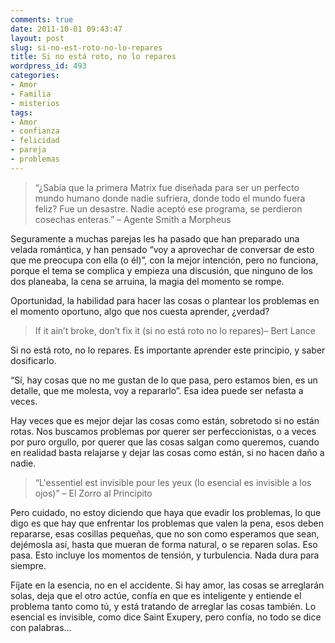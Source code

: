 ```yaml
---
comments: true
date: 2011-10-01 09:43:47
layout: post
slug: si-no-est-roto-no-lo-repares
title: Si no está roto, no lo repares
wordpress_id: 493
categories:
- Amor
- Familia
- misterios
tags:
- Amor
- confianza
- felicidad
- pareja
- problemas
---
```


>   
> 
> “¿Sabía que la primera Matrix fue diseñada para ser un perfecto mundo humano donde nadie sufriera, donde todo el mundo fuera feliz? Fue un desastre. Nadie aceptó ese programa, se perdieron cosechas enteras.” – Agente Smith a Morpheus

 

Seguramente a muchas parejas les ha pasado que han preparado una velada romántica, y han pensado “voy a aprovechar de conversar de esto que me preocupa con ella (o él)”, con la mejor intención, pero no funciona, porque el tema se complica y empieza una discusión, que ninguno de los dos planeaba, la cena se arruina, la magia del momento se rompe.

 

Oportunidad, la habilidad para hacer las cosas o plantear los problemas en el momento oportuno, algo que nos cuesta aprender, ¿verdad? 

 

>   
> 
> If it ain’t broke, don’t fix it (si no está roto no lo repares)– Bert Lance

 

Si no está roto, no lo repares. Es importante aprender este principio, y saber dosificarlo. 

 

“Sí, hay cosas que no me gustan de lo que pasa, pero estamos bien, es un detalle, que me molesta, voy a repararlo”. Esa idea puede ser nefasta a veces.

 

Hay veces que es mejor dejar las cosas como están, sobretodo si no están rotas. Nos buscamos problemas por querer ser perfeccionistas, o a veces por puro orgullo, por querer que las cosas salgan como queremos, cuando en realidad basta relajarse y dejar las cosas como están, si no hacen daño a nadie.

 

>   
> 
> “L'essentiel est invisible pour les yeux (lo esencial es invisible a los ojos)” – El Zorro al Principito

 

Pero cuidado, no estoy diciendo que haya que evadir los problemas, lo que digo es que hay que enfrentar los problemas que valen la pena, esos deben repararse, esas cosillas pequeñas, que no son como esperamos que sean, dejémosla así, hasta que mueran de forma natural, o se reparen solas. Eso pasa. Esto incluye los momentos de tensión, y turbulencia. Nada dura para siempre.

 

Fíjate en la esencia, no en el accidente. Si hay amor, las cosas se arreglarán solas, deja que el otro actúe, confía en que es inteligente y entiende el problema tanto como tú, y está tratando de arreglar las cosas también. Lo esencial es invisible, como dice Saint Exupery, pero confía, no todo se dice con palabras…
